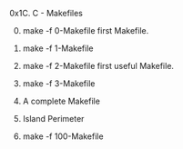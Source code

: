 0x1C. C - Makefiles

0. make -f 0-Makefile
 first Makefile.

1. make -f 1-Makefile

2. make -f 2-Makefile 
first useful Makefile.

3. make -f 3-Makefile

4. A complete Makefile

5. Island Perimeter

6. make -f 100-Makefile


